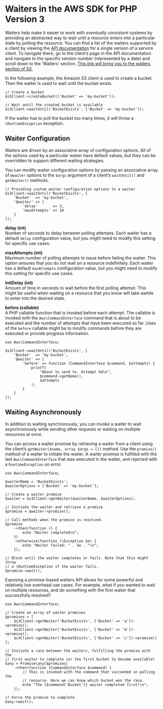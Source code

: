 # Waiters in the AWS SDK for PHP Version 3<a name="guide_waiters"></a>

Waiters help make it easier to work with *eventually consistent* systems by providing an abstracted way to wait until a resource enters into a particular state by polling the resource\. You can find a list of the waiters supported by a client by viewing the [API documentation](https://docs.aws.amazon.com/aws-sdk-php/v3/api/index.html) for a single version of a service client\. To navigate there, go to the client’s page in the API documentation and navigate to the specific version number \(represented by a date\) and scroll down to the ‘Waiters’ section\. [This link will bring you to the waiters section of S3\.](https://docs.aws.amazon.com/aws-sdk-php/v3/api/api-s3-2006-03-01.html#waiters) 

In the following example, the Amazon S3 client is used to create a bucket\. Then the waiter is used to wait until the bucket exists\.

```
// Create a bucket
$s3Client->createBucket(['Bucket' => 'my-bucket']);

// Wait until the created bucket is available
$s3Client->waitUntil('BucketExists', ['Bucket' => 'my-bucket']);
```

If the waiter has to poll the bucket too many times, it will throw a `\RuntimeException` exception\.

## Waiter Configuration<a name="waiter-configuration"></a>

Waiters are driven by an associative array of configuration options\. All of the options used by a particular waiter have default values, but they can be overridden to support different waiting strategies\.

You can modify waiter configuration options by passing an associative array of `@waiter` options to the `$args` argument of a client’s `waitUntil()` and `getWaiter()` methods\.

```
// Providing custom waiter configuration options to a waiter
$s3Client->waitUntil('BucketExists', [
    'Bucket'  => 'my-bucket',
    '@waiter' => [
        'delay'       => 3,
        'maxAttempts' => 10
    ]
]);
```

**delay \(int\)**  
Number of seconds to delay between polling attempts\. Each waiter has a default `delay` configuration value, but you might need to modify this setting for specific use cases\.

**maxAttempts \(int\)**  
Maximum number of polling attempts to issue before failing the waiter\. This option ensures that you do not wait on a resource indefinitely\. Each waiter has a default `maxAttempts` configuration value, but you might need to modify this setting for specific use cases\.

**initDelay \(int\)**  
Amount of time in seconds to wait before the first polling attempt\. This might be useful when waiting on a resource that you know will take awhile to enter into the desired state\.

**before \(callable\)**  
A PHP callable function that is invoked before each attempt\. The callable is invoked with the `Aws\CommandInterface` command that is about to be executed and the number of attempts that have been executed so far\. Uses of the `before` callable might be to modify commands before they are executed or provide progress information\.  

```
use Aws\CommandInterface;

$s3Client->waitUntil('BucketExists', [
    'Bucket'  => 'my-bucket',
    '@waiter' => [
        'before' => function (CommandInterface $command, $attempts) {
            printf(
                "About to send %s. Attempt %d\n",
                $command->getName(),
                $attempts
            );
        }
    ]
]);
```

## Waiting Asynchronously<a name="async-waiters"></a>

In addition to waiting synchronously, you can invoke a waiter to wait asynchronously while sending other requests or waiting on multiple resources at once\.

You can access a waiter promise by retrieving a waiter from a client using the client’s `getWaiter($name, array $args = [])` method\. Use the `promise()` method of a waiter to initiate the waiter\. A waiter promise is fulfilled with the last `Aws\CommandInterface` that was executed in the waiter, and rejected with a `RuntimeException` on error\.

```
use Aws\CommandInterface;

$waiterName = 'BucketExists';
$waiterOptions = ['Bucket' => 'my-bucket'];

// Create a waiter promise
$waiter = $s3Client->getWaiter($waiterName, $waiterOptions);

// Initiate the waiter and retrieve a promise
$promise = $waiter->promise();

// Call methods when the promise is resolved.
$promise
    ->then(function () {
        echo "Waiter completed\n";
    })
    ->otherwise(function (\Exception $e) {
        echo "Waiter failed: " . $e . "\n";
    });

// Block until the waiter completes or fails. Note that this might throw
// a \RuntimeException if the waiter fails.
$promise->wait();
```

Exposing a promise\-based waiters API allows for some powerful and relatively low overhead use cases\. For example, what if you wanted to wait on multiple resources, and do something with the first waiter that successfully resolved?

```
use Aws\CommandInterface;

// Create an array of waiter promises
$promises = [
    $s3Client->getWaiter('BucketExists', ['Bucket' => 'a'])->promise(),
    $s3Client->getWaiter('BucketExists', ['Bucket' => 'b'])->promise(),
    $s3Client->getWaiter('BucketExists', ['Bucket' => 'c'])->promise()
];

// Initiate a race between the waiters, fulfilling the promise with the
// first waiter to complete (or the first bucket to become available)
$any = Promise\any($promises)
    ->then(function (CommandInterface $command) {
        // This is invoked with the command that succeeded in polling the
        // resource. Here we can know which bucket won the race.
        echo "The {$command['Bucket']} waiter completed first!\n";
    });

// Force the promise to complete
$any->wait();
```